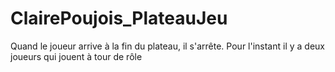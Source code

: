 # ClairePoujois_PlateauJeu
Quand le joueur arrive à la fin du plateau, il s'arrête. Pour l'instant il y a deux joueurs qui jouent à tour de rôle